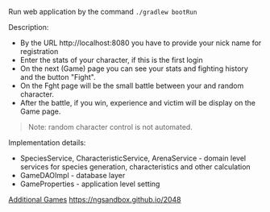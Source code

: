 Run web application by the command `./gradlew bootRun`
 
Description: 
* By the URL http://localhost:8080 you have to provide your nick name for registration
* Enter the stats of your character, if this is the first login
* On the next (Game) page you can see your stats and fighting history and the button "Fight". 
* On the Fght page will be the small battle between your and random character. 
* After the battle, if you win, experience and victim will be display on the Game page.  


> Note: random character control is not automated. 


Implementation details:
* SpeciesService, CharacteristicService, ArenaService - domain level services for species generation, characteristics and other calculation  
* GameDAOImpl - database layer
* GameProperties - application level setting 

[Additional Games](ttps://ngsandbox.github.io/2048) https://ngsandbox.github.io/2048 
